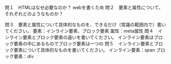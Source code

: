 問１　HTMLはなぜ必要なのか？
webを書くため
問２　要素と属性について、それぞれどのようなものか？

問３　要素と属性について具体的なものを、できるだけ（常識の範囲内で）書いてください。
要素：インライン要素、ブロック要素
属性：meta属性
問４　インライン要素とブロック要素の違いを書いてください。
インライン要素はブロック要素の中にあるものでブロック要素は一つの
問５　インライン要素とブロック要素について具体的なものを書いてください。
インライン要素：span
ブロック要素：div